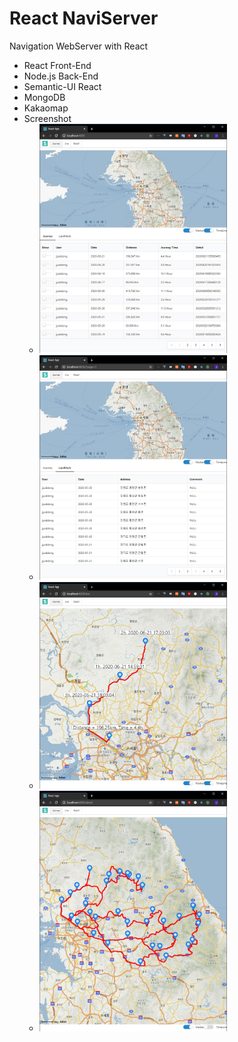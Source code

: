 # React NaviServer
Navigation WebServer with React

- React Front-End
- Node.js Back-End
- Semantic-UI React
- MongoDB
- Kakaomap
- Screenshot
  - <img src="https://github.com/jjuiddong/React-NaviServer/blob/master/Doc/journey.jpg?raw=true" width="300px"/>
  - <img src="https://github.com/jjuiddong/React-NaviServer/blob/master/Doc/landmark.jpg?raw=true" width="300px"/>  
  - <img src="https://github.com/jjuiddong/React-NaviServer/blob/master/Doc/live.jpg?raw=true" width="300px"/>
  - <img src="https://github.com/jjuiddong/React-NaviServer/blob/master/Doc/detail.jpg?raw=true" width="300px"/>
  
